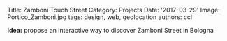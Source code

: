 Title: Zamboni Touch Street
Category: Projects
Date: '2017-03-29'
Image: Portico_Zamboni.jpg
tags: design, web, geolocation
authors: ccl


<!--![zamboni portico](/images/portfolio/Portico_Zamboni.jpg)-->

**Idea:** propose an interactive way to discover Zamboni Street in Bologna
